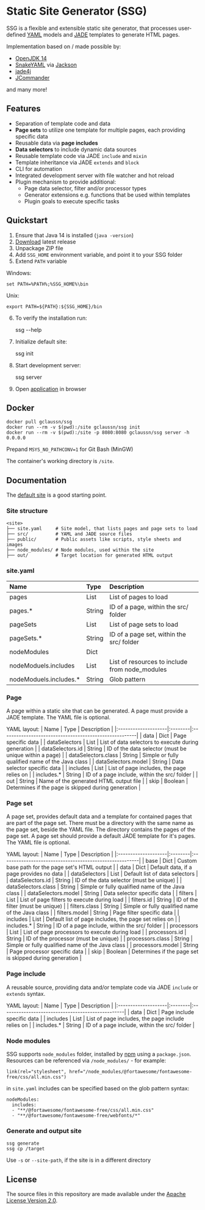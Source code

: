 # Static Site Generator (SSG)
SSG is a flexible and extensible static site generator, that processes user-defined [YAML](https://yaml.org/) models and [JADE](https://jade-lang.com/) templates to generate HTML pages.

Implementation based on / made possible by:
- [OpenJDK 14](https://openjdk.java.net/projects/jdk/14/)
- [SnakeYAML](https://bitbucket.org/asomov/snakeyaml) via [Jackson](https://github.com/FasterXML/jackson-dataformats-text/tree/master/yaml)
- [jade4j](https://github.com/neuland/jade4j)
- [JCommander](https://jcommander.org/)

and many more!

## Features
- Separation of template code and data
- **Page sets** to utilize one template for multiple pages, each providing specific data
- Reusable data via **page includes**
- **Data selectors** to include dynamic data sources
- Reusable template code via JADE `include` and `mixin`
- Template inheritance via JADE `extends` and `block`
- CLI for automation
- Integrated development server with file watcher and hot reload
- Plugin mechanism to provide additional:
  - Page data selector, filter and/or processor types
  - Generator extensions e.g. functions that be used within templates
  - Plugin goals to execute specific tasks

## Quickstart
1. Ensure that Java 14 is installed (`java -version`)
2. [Download](https://github.com/gclaussn/ssg/releases/latest/download/ssg.zip) latest release
3. Unpackage ZIP file
4. Add `SSG_HOME` environment variable, and point it to your SSG folder
5. Extend `PATH` variable

Windows:

    set PATH=%PATH%;%SSG_HOME%\bin

Unix:

    export PATH=${PATH}:${SSG_HOME}/bin

6. To verify the installation run:

    ssg --help

7. Initialize default site:

    ssg init

8. Start development server:

    ssg server

9. Open [application](http://localhost:8080/app) in browser

## Docker

    docker pull gclaussn/ssg
    docker run --rm -v $(pwd):/site gclaussn/ssg init
    docker run --rm -v $(pwd):/site -p 8080:8080 gclaussn/ssg server -h 0.0.0.0

Prepand `MSYS_NO_PATHCONV=1` for Git Bash (MinGW)

The container's working directory is `/site`.

## Documentation 
The [default site](./examples/default) is a good starting point.

### Site structure

    <site>
    ├── site.yaml     # Site model, that lists pages and page sets to load
    ├── src/          # YAML and JADE source files
    ├── public/       # Public assets like scripts, style sheets and images
    ├── node_modules/ # Node modules, used within the site
    ├── out/          # Target location for generated HTML output

### site.yaml
| Name                   | Type   | Description                                    |
|:-----------------------|:-------|:-----------------------------------------------|
| pages                  | List   | List of pages to load                          |
| pages.*                | String | ID of a page, within the src/ folder           |
| pageSets               | List   | List of page sets to load                      |
| pageSets.*             | String | ID of a page set, within the src/ folder       |
| nodeModules            | Dict   |                                                |
| nodeModuels.includes   | List   | List of resources to include from node_modules |
| nodeModuels.includes.* | String | Glob pattern                                   |

### Page
A page within a static site that can be generated.
A page must provide a JADE template.
The YAML file is optional.

YAML layout:
| Name                | Type    | Description                                            |
|:--------------------|:--------|:-------------------------------------------------------|
| data                | Dict    | Page specific data                                     |
| dataSelectors       | List    | List of data selectors to execute during generation    |
| dataSelectors.id    | String  | ID of the data selector (must be unique within a page) |
| dataSelectors.class | String  | Simple or fully qualified name of the Java class       |
| dataSelectors.model | String  | Data selector specific data                            |
| includes            | List    | List of page includes, the page relies on              |
| includes.*          | String  | ID of a page include, within the src/ folder           |
| out                 | String  | Name of the generated HTML output file                 |
| skip                | Boolean | Determines if the page is skipped during generation    |

### Page set
A page set, provides default data and a template for contained pages that are part of the page set.
There must be a directory with the same name as the page set, beside the YAML file.
The directory contains the pages of the page set.
A page set should provide a default JADE template for it's pages.
The YAML file is optional.

YAML layout:
| Name                | Type    | Description                                             |
|:--------------------|:--------|:--------------------------------------------------------|
| base                | Dict    | Custom base path for the page set's HTML output         |
| data                | Dict    | Default data, if a page provides no data                |
| dataSelectors       | List    | Default list of data selectors                          |
| dataSelectors.id    | String  | ID of the data selector (must be unique)                |
| dataSelectors.class | String  | Simple or fully qualified name of the Java class        |
| dataSelectors.model | String  | Data selector specific data                             |
| filters             | List    | List of page filters to execute during load             |
| filters.id          | String  | ID of the filter (must be unique)                       |
| filters.class       | String  | Simple or fully qualified name of the Java class        |
| filters.model       | String  | Page filter specific data                               |
| includes            | List    | Default list of page includes, the page set relies on   |
| includes.*          | String  | ID of a page include, within the src/ folder            |
| processors          | List    | List of page processors to execute during load          |
| processors.id       | String  | ID of the processor (must be unique)                    |
| processors.class    | String  | Simple or fully qualified name of the Java class        |
| processors.model    | String  | Page processor specific data                            |
| skip                | Boolean | Determines if the page set is skipped during generation |

### Page include
A reusable source, providing data and/or template code via JADE `include` or `extends` syntax.

YAML layout:
| Name                | Type    | Description                                       |
|:--------------------|:--------|:--------------------------------------------------|
| data                | Dict    | Page include specific data                        |
| includes            | List    | List of page includes, the page include relies on |
| includes.*          | String  | ID of a page include, within the src/ folder      |

### Node modules
SSG supports `node_modules` folder, installed by [npm](https://www.npmjs.com/) using a `package.json`.
Resources can be referenced via `/node_modules/` - for example:

    link(rel="stylesheet", href="/node_modules/@fortawesome/fontawesome-free/css/all.min.css")

in `site.yaml` includes can be specified based on the glob pattern syntax:

    nodeModules:
      includes:
      - "**/@fortawesome/fontawesome-free/css/all.min.css"
      - "**/@fortawesome/fontawesome-free/webfonts/*"

### Generate and output site

    ssg generate
    ssg cp /target

Use `-s` or `--site-path`, if the site is in a different directory

## License
The source files in this repository are made available under the [Apache License Version 2.0](./LICENSE).
